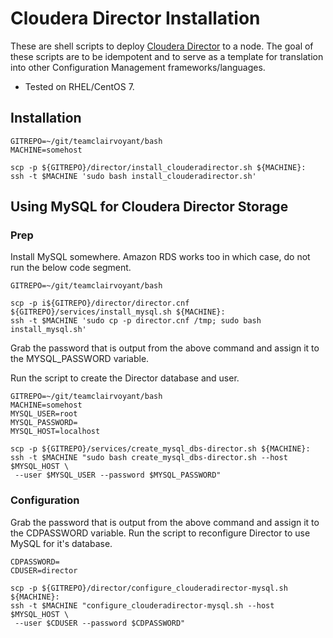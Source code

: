 # Cloudera Director Installation

These are shell scripts to deploy [Cloudera Director](https://www.cloudera.com/products/product-components/cloudera-director.html) to a node.  The goal of these scripts are to be idempotent and to serve as a template for translation into other Configuration Management frameworks/languages.

* Tested on RHEL/CentOS 7.

## Installation

```
GITREPO=~/git/teamclairvoyant/bash
MACHINE=somehost

scp -p ${GITREPO}/director/install_clouderadirector.sh ${MACHINE}:
ssh -t $MACHINE 'sudo bash install_clouderadirector.sh'
```

## Using MySQL for Cloudera Director Storage
### Prep

Install MySQL somewhere.  Amazon RDS works too in which case, do not run the below code segment.

```
GITREPO=~/git/teamclairvoyant/bash

scp -p i${GITREPO}/director/director.cnf ${GITREPO}/services/install_mysql.sh ${MACHINE}:
ssh -t $MACHINE 'sudo cp -p director.cnf /tmp; sudo bash install_mysql.sh'
```
Grab the password that is output from the above command and assign it to the MYSQL_PASSWORD variable.

Run the script to create the Director database and user.
```
GITREPO=~/git/teamclairvoyant/bash
MACHINE=somehost
MYSQL_USER=root
MYSQL_PASSWORD=
MYSQL_HOST=localhost

scp -p ${GITREPO}/services/create_mysql_dbs-director.sh ${MACHINE}:
ssh -t $MACHINE "sudo bash create_mysql_dbs-director.sh --host $MYSQL_HOST \
 --user $MYSQL_USER --password $MYSQL_PASSWORD"
```

### Configuration
Grab the password that is output from the above command and assign it to the CDPASSWORD variable.
Run the script to reconfigure Director to use MySQL for it's database.
```
CDPASSWORD=
CDUSER=director

scp -p ${GITREPO}/director/configure_clouderadirector-mysql.sh ${MACHINE}:
ssh -t $MACHINE "configure_clouderadirector-mysql.sh --host $MYSQL_HOST \
 --user $CDUSER --password $CDPASSWORD"
```

